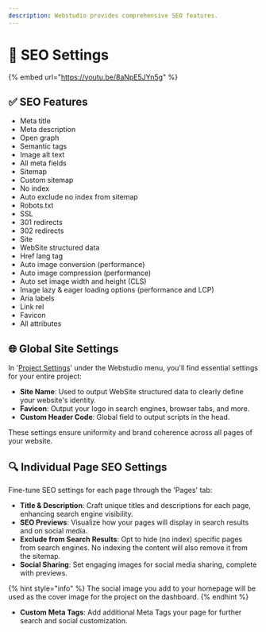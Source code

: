 ```yaml
---
description: Webstudio provides comprehensive SEO features.
---
```


# 🎯 SEO Settings

{% embed url="https://youtu.be/8aNpE5JYn5g" %}

## ✅ SEO Features

* Meta title
* Meta description
* Open graph
* Semantic tags
* Image alt text
* All meta fields
* Sitemap
* Custom sitemap
* No index
* Auto exclude no index from sitemap
* Robots.txt
* SSL
* 301 redirects
* 302 redirects
* Site
* WebSite structured data
* Href lang tag
* Auto image conversion (performance)
* Auto image compression (performance)
* Auto set image width and height (CLS)
* Image lazy & eager loading options (performance and LCP)
* Aria labels
* Link rel
* Favicon
* All attributes

## 🌐 Global Site Settings

In '[Project Settings](project-settings.md)' under the Webstudio menu, you'll find essential settings for your entire project:

* **Site Name**: Used to output WebSite structured data to clearly define your website's identity.
* **Favicon**: Output your logo in search engines, browser tabs, and more.
* **Custom Header Code**: Global field to output scripts in the head.

These settings ensure uniformity and brand coherence across all pages of your website.

## 🔍 Individual Page SEO Settings

Fine-tune SEO settings for each page through the 'Pages' tab:

* **Title & Description**: Craft unique titles and descriptions for each page, enhancing search engine visibility.
* **SEO Previews**: Visualize how your pages will display in search results and on social media.
* **Exclude from Search Results**: Opt to hide (no index) specific pages from search engines. No indexing the content will also remove it from the sitemap.
* **Social Sharing**: Set engaging images for social media sharing, complete with previews.

{% hint style="info" %}
The social image you add to your homepage will be used as the cover image for the project on the dashboard.
{% endhint %}

* **Custom Meta Tags**: Add additional Meta Tags your page for further search and social customization.
